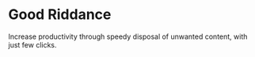 # Good Riddance
Increase productivity through speedy disposal of unwanted content, with just few clicks.
